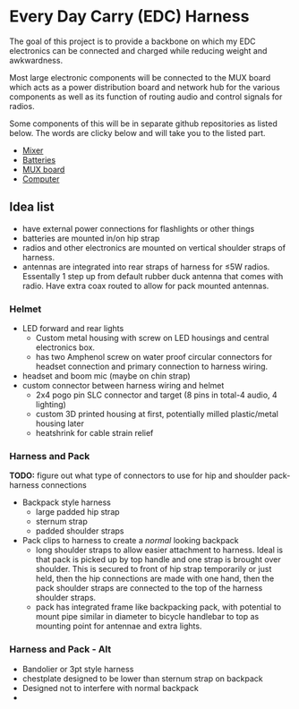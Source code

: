 # Every Day Carry (EDC) Harness

The goal of this project is to provide a backbone on which my EDC electronics
can be connected and charged while reducing weight and awkwardness.

Most large electronic components will be connected to the MUX board which acts
as a power distribution board and network hub for the various components as well
as its function of routing audio and control signals for radios.

Some components of this will be in separate github repositories as listed below.
The words are clicky below and will take you to the listed part.

-   [Mixer](https://github.com/sww1235/portable-line-mixer)
-   [Batteries](https://github.com/sww1235/portable-liIon-battery-pack)
-   [MUX board](https://github.com/sww1235/edc-mux-board)
-   [Computer](https://github.com/sww1235/beltpack-computer)

## Idea list

-   have external power connections for flashlights or other things
-   batteries are mounted in/on hip strap
-   radios and other electronics are mounted on vertical shoulder straps of
    harness.
-   antennas are integrated into rear straps of harness for ≤5W radios.
    Essentally 1 step up from default rubber duck antenna that comes with radio.
    Have extra coax routed to allow for pack mounted antennas.



### Helmet

-   LED forward and rear lights
    -   Custom metal housing with screw on LED housings and central electronics box.
    -   has two Amphenol screw on water proof circular connectors for headset
        connection and primary connection to harness wiring.
-   headset and boom mic (maybe on chin strap)
-   custom connector between harness wiring and helmet
    -   2x4 pogo pin SLC connector and target (8 pins in total-4 audio, 4 lighting)
    -   custom 3D printed housing at first, potentially milled plastic/metal
        housing later
    -   heatshrink for cable strain relief

### Harness and Pack

**TODO:** figure out what type of connectors to use for hip and shoulder
pack-harness connections

-   Backpack style harness
    -   large padded hip strap
    -   sternum strap
    -   padded shoulder straps
-   Pack clips to harness to create a *normal* looking backpack
    -   long shoulder straps to allow easier attachment to harness. Ideal is
        that pack is picked up by top handle and one strap is brought over
        shoulder. This is secured to front of hip strap temporarily or just
        held, then the hip connections are made with one hand, then the pack
        shoulder straps are connected to the top of the harness shoulder straps.
    -   pack has integrated frame like backpacking pack, with potential to mount
        pipe similar in diameter to bicycle handlebar to top as mounting point
        for antennae and extra lights.

### Harness and Pack - Alt

-   Bandolier or 3pt style harness
-   chestplate designed to be lower than sternum strap on backpack
-   Designed not to interfere with normal backpack
-
